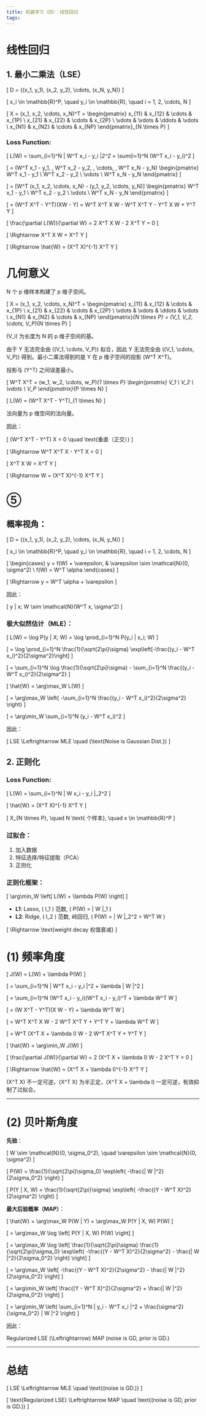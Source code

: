 ```yaml
---
title: 机器学习（四）：线性回归
tags:
---
```


# 线性回归

## 1. 最小二乘法（LSE）

\[ D = \{(x_1, y_1), (x_2, y_2), \cdots, (x_N, y_N)\} \]

\[ x_i \in \mathbb{R}^P, \quad y_i \in \mathbb{R}, \quad i = 1, 2, \cdots, N \]

\[ X = (x_1, x_2, \cdots, x_N)^T = \begin{pmatrix} x_{11} & x_{12} & \cdots & x_{1P} \\ x_{21} & x_{22} & \cdots & x_{2P} \\ \vdots & \vdots & \ddots & \vdots \\ x_{N1} & x_{N2} & \cdots & x_{NP} \end{pmatrix}_{N \times P} \]

### Loss Function:

\[ L(W) = \sum_{i=1}^N \| W^T x_i - y_i \|_2^2 = \sum_{i=1}^N (W^T x_i - y_i)^2 \]

\[ = (W^T x_1 - y_1, \, W^T x_2 - y_2, \, \cdots, \, W^T x_N - y_N) \begin{pmatrix} W^T x_1 - y_1 \\ W^T x_2 - y_2 \\ \vdots \\ W^T x_N - y_N \end{pmatrix} \]

\[ = [W^T (x_1, x_2, \cdots, x_N) - (y_1, y_2, \cdots, y_N)] \begin{pmatrix} W^T x_1 - y_1 \\ W^T x_2 - y_2 \\ \vdots \\ W^T x_N - y_N \end{pmatrix} \]

\[ = (W^T X^T - Y^T)(XW - Y) = W^T X^T X W - W^T X^T Y - Y^T X W + Y^T Y \]

\[ \frac{\partial L(W)}{\partial W} = 2 X^T X W - 2 X^T Y = 0 \]

\[ \Rightarrow X^T X W = X^T Y \]

\[ \Rightarrow \hat{W} = (X^T X)^{-1} X^T Y \]

# 几何意义

N 个 p 维样本构建了 p 维子空间。

\[ X = (x_1, x_2, \cdots, x_N)^T = \begin{pmatrix} x_{11} & x_{12} & \cdots & x_{1P} \\ x_{21} & x_{22} & \cdots & x_{2P} \\ \vdots & \vdots & \ddots & \vdots \\ x_{N1} & x_{N2} & \cdots & x_{NP} \end{pmatrix}_{N \times P} = (V_1, V_2, \cdots, V_P)_{N \times P} \]

\(V_i\) 为长度为 N 的 p 维子空间的基。

由于 Y 无法完全由 \((V_1, \cdots, V_P)\) 拟合，因此 Y 无法完全由 \((V_1, \cdots, V_P)\) 得到。最小二乘法得到的是 Y 在 p 维子空间的投影 \(W^T X^T\)。

投影与 \(Y^T\) 之间误差最小。

\[ W^T X^T = (w_1, w_2, \cdots, w_P)_{1 \times P} \begin{pmatrix} V_1 \\ V_2 \\ \vdots \\ V_P \end{pmatrix}_{P \times N} \]

\[ L(W) = (W^T X^T - Y^T)_{1 \times N} \]

法向量为 p 维空间的法向量。

因此：

\[ (W^T X^T - Y^T) X = 0 \quad \text{垂直（正交）} \]

\[ \Rightarrow W^T X^T X - Y^T X = 0 \]

\[ X^T X W = X^T Y \]

\[ \Rightarrow W = (X^T X)^{-1} X^T Y \]

# ⑤

## 概率视角：

\[ D = \{(x_1, y_1), (x_2, y_2), \cdots, (x_N, y_N)\} \]

\[ x_i \in \mathbb{R}^P, \quad y_i \in \mathbb{R}, \quad i = 1, 2, \cdots, N \]

\[
\begin{cases} 
y = f(W) + \varepsilon, & \varepsilon \sim \mathcal{N}(0, \sigma^2) \\
f(W) = W^T \alpha 
\end{cases}
\]

\[ \Rightarrow y = W^T \alpha + \varepsilon \]

因此：

\[ y | x; W \sim \mathcal{N}(W^T x, \sigma^2) \]

### 极大似然估计（MLE）：

\[ L(W) = \log P(y | X; W) = \log \prod_{i=1}^N P(y_i | x_i; W) \]

\[ = \log \prod_{i=1}^N \frac{1}{\sqrt{2\pi}\sigma} \exp\left[-\frac{(y_i - W^T x_i)^2}{2\sigma^2}\right] \]

\[ = \sum_{i=1}^N \log \frac{1}{\sqrt{2\pi}\sigma} - \sum_{i=1}^N \frac{(y_i - W^T x_i)^2}{2\sigma^2} \]

\[ \hat{W} = \arg\max_W L(W) \]

\[ = \arg\max_W \left\{ -\sum_{i=1}^N \frac{(y_i - W^T x_i)^2}{2\sigma^2} \right\} \]

\[ = \arg\min_W \sum_{i=1}^N (y_i - W^T x_i)^2 \]

因此：

\[ LSE \Leftrightarrow MLE \quad (\text{Noise is Gaussian Dist.}) \]

## 2. 正则化

### Loss Function:

\[ L(W) = \sum_{i=1}^N \| W x_i - y_i \|_2^2 \]

\[ \hat{W} = (X^T X)^{-1} X^T Y \]

\[ X_{N \times P}, \quad N \text{ 个样本}, \quad x \in \mathbb{R}^P \]

### 过拟合：

1. 加入数据
2. 特征选择/特征提取（PCA）
3. 正则化

### 正则化框架：

\[ \arg\min_W \left[ L(W) + \lambda P(W) \right] \]

- **L1**: Lasso, \( l_1 \) 范数, \( P(W) = \| W \|_1 \)
- **L2**: Ridge, \( l_2 \) 范数, 岭回归, \( P(W) = \| W \|_2^2 = W^T W \)

\[ \Rightarrow \text{weight decay 权值衰减} \]

# (1) 频率角度

\[ J(W) = L(W) + \lambda P(W) \]

\[ = \sum_{i=1}^N \| W^T x_i - y_i \|^2 + \lambda \| W \|^2 \]

\[ = \sum_{i=1}^N (W^T x_i - y_i)(W^T x_i - y_i)^T + \lambda W^T W \]

\[ = (W X^T - Y^T)(X W - Y) + \lambda W^T W \]

\[ = W^T X^T X W - 2 W^T X^T Y + Y^T Y + \lambda W^T W \]

\[ = W^T (X^T X + \lambda I) W - 2 W^T X^T Y + Y^T Y \]

\[ \hat{W} = \arg\min_W J(W) \]

\[ \frac{\partial J(W)}{\partial W} = 2 (X^T X + \lambda I) W - 2 X^T Y = 0 \]

\[ \Rightarrow \hat{W} = (X^T X + \lambda I)^{-1} X^T Y \]

\(X^T X\) 不一定可逆，\(X^T X\) 为半正定，\(X^T X + \lambda I\) 一定可逆，有效抑制了过拟合。

---

# (2) 贝叶斯角度

**先验**：

\[ W \sim \mathcal{N}(0, \sigma_0^2), \quad \varepsilon \sim \mathcal{N}(0, \sigma^2) \]

\[ P(W) = \frac{1}{\sqrt{2\pi}\sigma_0} \exp\left\{ -\frac{\| W \|^2}{2\sigma_0^2} \right\} \]

\[ P(Y | X, W) = \frac{1}{\sqrt{2\pi}\sigma} \exp\left\{ -\frac{(Y - W^T X)^2}{2\sigma^2} \right\} \]

**最大后验概率（MAP）**：

\[ \hat{W} = \arg\max_W P(W | Y) = \arg\max_W P(Y | X, W) P(W) \]

\[ = \arg\max_W \log \left[ P(Y | X, W) P(W) \right] \]

\[ = \arg\max_W \log \left[ \frac{1}{\sqrt{2\pi}\sigma} \frac{1}{\sqrt{2\pi}\sigma_0} \exp\left\{ -\frac{(Y - W^T X)^2}{2\sigma^2} - \frac{\| W \|^2}{2\sigma_0^2} \right\} \right] \]

\[ = \arg\max_W \left[ -\frac{(Y - W^T X)^2}{2\sigma^2} - \frac{\| W \|^2}{2\sigma_0^2} \right] \]

\[ = \arg\min_W \left[ \frac{(Y - W^T X)^2}{2\sigma^2} + \frac{\| W \|^2}{2\sigma_0^2} \right] \]

\[ = \arg\min_W \left( \sum_{i=1}^N \| y_i - W^T x_i \|^2 + \frac{\sigma^2}{\sigma_0^2} \| W \|^2 \right) \]

因此：

Regularized LSE \(\Leftrightarrow\) MAP (noise is GD, prior is GD.)

---

# 总结

\[ LSE \Leftrightarrow MLE \quad \text{(noise is GD.)} \]

\[ \text{Regularized LSE} \Leftrightarrow MAP \quad \text{(noise is GD, prior is GD.)} \]